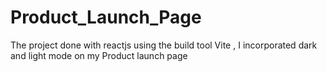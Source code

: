 # Product_Launch_Page
The project done with reactjs using the build tool Vite , I incorporated dark and light mode on my Product launch page 
